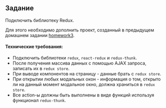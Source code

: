 ## Задание

Подключить библиотеку Redux.

Для этого необходимо дополнить проект, созданный в предыдущем домашнем задании [homework3](../homework3/readme.md).

#### Технические требования:
- Подключить библиотеки `redux`, `react-redux` и `redux-thunk`.
- После получения массива данных с помощью AJAX запроса, записать их в `redux store`.
- При выводе компонентов на страницу - данные брать с `redux store`.
- При открытии любых модальных окон - информация о том, открыто ли на данный момент модальное окно, должна храниться в `redux store`.
- Все action-ы должны быть выполнены в виде функций используя функционал `redux-thunk`.
